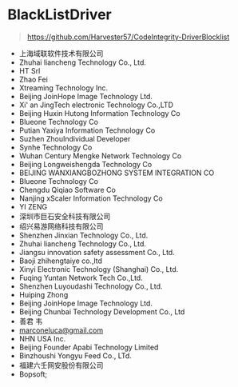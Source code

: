 # BlackListDriver

> https://github.com/Harvester57/CodeIntegrity-DriverBlocklist

- 上海域联软件技术有限公司
- Zhuhai liancheng Technology Co., Ltd.
- HT Srl
- Zhao Fei
- Xtreaming Technology Inc.
- Beijing JoinHope Image Technology Ltd.
- Xi' an JingTech electronic Technology Co.,LTD
- Beijing Huxin Hutong Information Technology Co
- Blueone Technology Co
- Putian Yaxiya Information Technology Co
- Suzhen ZhouIndividual Developer
- Synhe Technology  Co
- Wuhan Century Mengke Network Technology Co
- Beijing Longweishengda Technology Co
- BEIJING WANXIANGBOZHONG SYSTEM INTEGRATION CO
- Blueone Technology Co
- Chengdu Qiqiao Software Co
- Nanjing xScaler Information Technology Co
- YI ZENG
- 深圳市巨石安全科技有限公司
- 绍兴易游网络科技有限公司
- Shenzhen Jinxian Technology Co., Ltd.
- Zhuhai liancheng Technology Co., Ltd.
- Jiangsu innovation safety assessment Co., Ltd.
- Baoji zhihengtaiye co.,ltd
- Xinyi Electronic Technology (Shanghai) Co., Ltd.
- Fuqing Yuntan Network Tech Co.,Ltd.
- Shenzhen Luyoudashi Technology Co., Ltd.
- Huiping Zhong
- Beijing JoinHope Image Technology Ltd.
- Beijing Chunbai Technology Development Co., Ltd
- 善君 韦
- marconeluca@gmail.com
- NHN USA Inc.
- Beijing Founder Apabi Technology Limited
- Binzhoushi Yongyu Feed Co., LTd.
- 福建六壬网安股份有限公司
- Bopsoft;

